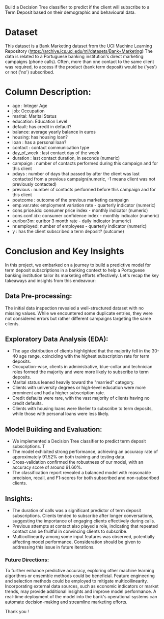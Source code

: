 Build a Decision Tree classifier to predict if the client will subscribe to a Term Deposit based on their demographic and behavioural data.
# Dataset
This dataset is a Bank Marketing dataset from the UCI Machine Learning Repository (https://archive.ics.uci.edu/ml/datasets/Bank+Marketing)
The data is related to a Portuguese banking institution's direct marketing campaigns (phone calls). Often, more than one contact to the same client was required, to access if the product (bank term deposit) would be ('yes') or not ('no') subscribed.
# Column Description:
* age : Integer Age
* job: Occupation
* marital: Marital Status
* education: Education Level
* default: has credit in default?
* balance: average yearly balance in euros
* housing: has housing loan?
* loan : has a personal loan?
* contact : contact communication type
* day_of_week : last contact day of the week
* duration : last contact duration, in seconds (numeric)
* campaign : number of contacts performed during this campaign and for this client
* pdays : number of days that passed by after the client was last contacted from a previous campaign(numeric, -1 means client was not previously contacted)
* previous : number of contacts performed before this campaign and for this client
* poutcome : outcome of the previous marketing campaign
* emp.var.rate: employment variation rate - quarterly indicator (numeric)
* cons.price.idx: consumer price index - monthly indicator (numeric)
* cons.conf.idx: consumer confidence index - monthly indicator (numeric)
* euribor3m: euribor 3 month rate - daily indicator (numeric)
* nr.employed: number of employees - quarterly indicator (numeric)
* y : has the client subscribed a term deposit? (outcome)
# Conclusion and Key Insights
In this project, we embarked on a journey to build a predictive model for term deposit subscriptions in a banking context to help a Portuguese banking institution tailor its marketing efforts effectively. Let's recap the key takeaways and insights from this endeavour:
## Data Pre-processing:
The initial data inspection revealed a well-structured dataset with no missing values. While we encountered some duplicate entries, they were not considered errors but rather different campaigns targeting the same clients.
## Exploratory Data Analysis (EDA):
* The age distribution of clients highlighted that the majority fell in the 30-40 age range, coinciding with the highest subscription rate for term deposits.
* Occupation-wise, clients in administrative, blue-collar and technician roles formed the majority and were more likely to subscribe to term deposits.
* Marital status leaned heavily toward the "married" category.
* Clients with university degrees or high-level education were more prominent and had a higher subscription rate.
* Credit defaults were rare, with the vast majority of clients having no credit defaults.
* Clients with housing loans were likelier to subscribe to term deposits, while those with personal loans were less likely.
## Model Building and Evaluation:
* We implemented a Decision Tree classifier to predict term deposit subscriptions. T
* The model exhibited strong performance, achieving an accuracy rate of approximately 91.52% on both training and testing data.
* Cross-validation confirmed the robustness of our model, with an accuracy score of around 91.60%.
* The classification report revealed a balanced model with reasonable precision, recall, and F1-scores for both subscribed and non-subscribed clients.
## Insights:
* The duration of calls was a significant predictor of term deposit subscriptions. Clients tended to subscribe after longer conversations, suggesting the importance of engaging clients effectively during calls.
* Previous attempts at contact also played a role, indicating that repeated contact can be fruitful in convincing clients to subscribe.
* Multicollinearity among some input features was observed, potentially affecting model performance. Consideration should be given to addressing this issue in future iterations.
### Future Directions:
To further enhance predictive accuracy, exploring other machine learning algorithms or ensemble methods could be beneficial. Feature engineering and selection methods could be employed to mitigate multicollinearity. Incorporating external data sources, such as economic indicators or market trends, may provide additional insights and improve model performance. A real-time deployment of the model into the bank's operational systems can automate decision-making and streamline marketing efforts.


Thank you !
